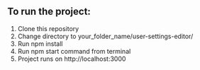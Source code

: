 ## To run the project:

1. Clone this repository
2. Change directory to your_folder_name/user-settings-editor/
3. Run npm install
4. Run npm start command from terminal
5. Project runs on http://localhost:3000
